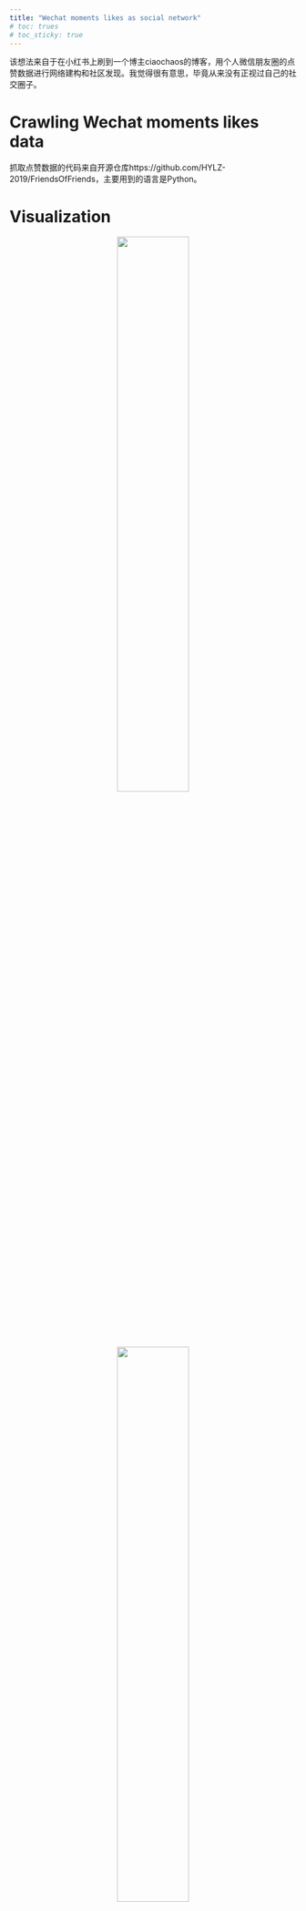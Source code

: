 ```yaml
---
title: "Wechat moments likes as social network"
# toc: trues
# toc_sticky: true
---
```


该想法来自于在小红书上刷到一个博主ciaochaos的博客，用个人微信朋友圈的点赞数据进行网络建构和社区发现。我觉得很有意思，毕竟从来没有正视过自己的社交圈子。

# Crawling Wechat moments likes data

抓取点赞数据的代码来自开源仓库https://github.com/HYLZ-2019/FriendsOfFriends，主要用到的语言是Python。

# Visualization
<!-- <center>
<!--   <img src="{{ site.url }}{{ site.baseurl }}/assets/images/post_figs/wechat-likes/fig1.jpg" width="45%" alt=""><figcaption>Nodes are colored by betweenness centrality.</figcaption><img src="{{ site.url }}{{ site.baseurl }}/assets/images/post_figs/wechat-likes/fig2.jpg" width="45%" alt=""><figcaption>Community detection visualization.</figcaption> -->
<!-- </center> -->

<center>
  <img src="{{ site.url }}{{ site.baseurl }}/assets/images/post_figs/wechat-likes/fig1.jpg" width="50%" alt="">
  <img src="{{ site.url }}{{ site.baseurl }}/assets/images/post_figs/wechat-likes/fig2.jpg" width="50%" alt="">
</center>



